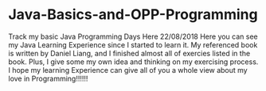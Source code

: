 # Java-Basics-and-OPP-Programming
Track my basic Java Programming Days Here
22/08/2018
Here you can see my Java Learning Experience since I started to learn it. My referenced book is <Introduction to Programming> written by
Daniel Liang, and I finished almost all of exercies listed in the book. Plus, I give some my own idea and thinking on my exercising process.
I hope my learning Experience can give all of you a whole view about my love in Programming!!!!!!
